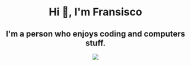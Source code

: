 <h1 align="center">Hi 👋, I'm Fransisco </h1>
<h2 align="center">I'm a person who enjoys coding and computers stuff.</h2>


<!-- Nothing weird to see here -->
<p align="center">
<img align="center" src="https://spotify-github-profile.vercel.app/api/view.svg?uid=31ne6p3b7ubdlw277wivafv5hb2q&redirect=true][https://spotify-github-profile.vercel.app/api/view.svg?uid=31ne6p3b7ubdlw277wivafv5hb2q&cover_image=true&theme=default&show_offline=true&background_color=121212&interchange=true&bar_color=53b14f&bar_color_cover=false)" >
